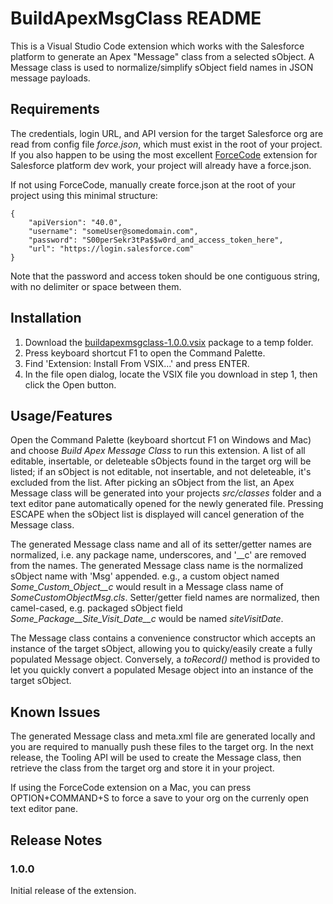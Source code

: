 # BuildApexMsgClass README

This is a Visual Studio Code extension which works with the Salesforce platform to generate an Apex "Message" class from a selected sObject.  A Message class is used to normalize/simplify sObject field names in JSON message payloads.

## Requirements

The credentials, login URL, and API version for the target Salesforce org are read from config file *force.json*, which must exist in the root of your project.  If you also happen to be using the most excellent [ForceCode](https://github.com/celador/ForceCode) extension for Salesforce platform dev work, your project will already have a force.json. 

If not using ForceCode, manually create force.json at the root of your project using this minimal structure:

```
{
	"apiVersion": "40.0",
	"username": "someUser@somedomain.com",
	"password": "S00perSekr3tPa$$w0rd_and_access_token_here",
	"url": "https://login.salesforce.com"
}
```
Note that the password and access token should be one contiguous string, with no delimiter or space between them.

## Installation

1. Download the [buildapexmsgclass-1.0.0.vsix](https://github.com/smaniscs/buildapexmsgclass/raw/master/buildapexmsgclass-1.0.0.vsix) package to a temp folder.
2. Press keyboard shortcut F1 to open the Command Palette.
3. Find 'Extension: Install From VSIX...' and press ENTER.
4. In the file open dialog,  locate the VSIX file you download in step 1, then click the Open button.

## Usage/Features

Open the Command Palette (keyboard shortcut F1 on Windows and Mac) and choose *Build Apex Message Class* to run this extension.  A list of all editable, insertable, or deleteable sObjects found in the target org will be listed;  if an sObject is not editable, not insertable, and not deleteable,  it's excluded from the list.  After picking an sObject from the list,  an Apex Message class will be generated into your projects *src/classes* folder and a text editor pane automatically opened for the newly generated file.  Pressing ESCAPE when the sObject list is displayed will cancel generation of the Message class.

The generated Message class name and all of its setter/getter names are normalized, i.e. any package name, underscores, and '__c' are removed from the names. The generated Message class name is the normalized sObject name with 'Msg' appended.  e.g., a custom object named *Some_Custom_Object__c*  would result in a Message class name of *SomeCustomObjectMsg.cls*.  Setter/getter field names are normalized, then camel-cased,  e.g. packaged sObject field *Some_Package__Site_Visit_Date__c* would be named *siteVisitDate*.

The Message class contains a convenience constructor which accepts an instance of the target sObject, allowing you to quicky/easily create a fully populated Message object.  Conversely, a *toRecord()* method is provided to let you quickly convert a populated Mesage object into an instance of the target sObject.

## Known Issues

The generated Message class and meta.xml file are generated locally and you are required to manually push these files to the target org.  In the next release, the Tooling API will be used to create the Message class, then retrieve the class from the target org and store it in your project.  

If using the ForceCode extension on a Mac, you can press OPTION+COMMAND+S to force a save to your org on the currenly open text editor pane.

## Release Notes

### 1.0.0

Initial release of the extension.
